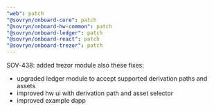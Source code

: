 ```yaml
---
"web": patch
"@sovryn/onboard-core": patch
"@sovryn/onboard-hw-common": patch
"@sovryn/onboard-ledger": patch
"@sovryn/onboard-react": patch
"@sovryn/onboard-trezor": patch
---
```


SOV-438: added trezor module
also these fixes:
- upgraded ledger module to accept supported derivation paths and assets
- improved hw ui with derivation path and asset selector
- improved example dapp
